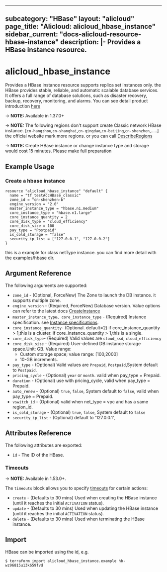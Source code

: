 

---

subcategory: "HBase"
layout: "alicloud"
page_title: "Alicloud: alicloud_hbase_instance"
sidebar_current: "docs-alicloud-resource-hbase-instance"
description: |-
  Provides a HBase instance resource.
---

# alicloud\_hbase\_instance

Provides a HBase instance resource supports replica set instances only. the HBase provides stable, reliable, and automatic scalable database services. 
It offers a full range of database solutions, such as disaster recovery, backup, recovery, monitoring, and alarms.
You can see detail product introduction [here](https://help.aliyun.com/product/49055.html?spm=5176.124785.766162.1.67273094TcUuke)

-> **NOTE:**  Available in 1.37.0+

-> **NOTE:**  The following regions don't support create Classic network HBase instance.
[`cn-hangzhou`,`cn-shanghai`,`cn-qingdao`,`cn-beijing`,`cn-shenzhen`,.....]
the official website mark  more regions. or you can call [DescribeRegions](https://help.aliyun.com/document_detail/144489.html?spm=a2c4g.11186623.2.31.704e6a7dxQ6kXN)

-> **NOTE:**  Create HBase instance or change instance type and storage would cost 15 minutes. Please make full preparation

## Example Usage

### Create a hbase instance

```
resource "alicloud_hbase_instance" "default" {
  name = "tf_testAccHBase_classic"
  zone_id = "cn-shenzhen-b"
  engine_version = "2.0"
  master_instance_type = "hbase.n1.medium"
  core_instance_type = "hbase.n1.large"
  core_instance_quantity = 2
  core_disk_type = "cloud_efficiency"
  core_disk_size = 100
  pay_type = "Postpaid"
  is_cold_storage = "false"
  security_ip_list = ["127.0.0.1", "127.0.0.2"]
}
```

this is a example for class netType instance. you can find more detail with the examples/hbase dir.

## Argument Reference

The following arguments are supported:

* `zone_id` - (Optional, ForceNew) The Zone to launch the DB instance. it supports multiple zone.
* `engine_version` - (Required, ForceNew) Database version. Value options can refer to the latest docs [CreateInstance](https://help.aliyun.com/document_detail/144607.html?spm=a2c4g.11186623.6.768.5d3d2767CyQfIS)
* `master_instance_type`、`core_instance_type` - (Required) Instance specification. see [Instance specifications](https://help.aliyun.com/document_detail/53532.html?spm=a2c4g.11186623.6.547.56cb6233fyWh0Q).
* `core_instance_quantity`- (Optional. default=2) if core_instance_quantity > 1,this is a cluster.  if core_instance_quantity > 1,this is a single. 
* `core_disk_type`-  (Required) Valid values are `cloud_ssd`, `cloud_efficiency`
* `core_disk_size` -  (Required) User-defined DB instance storage space.Unit: GB. Value range:
  - Custom storage space; value range: [100,2000]
  - 10-GB increments. 
* `pay_type` - (Optional) Valid values are `Prepaid`, `Postpaid`,System default to `Postpaid`.
* `pricing_cycle` - (Optional) `year` or `month`.  valid when pay_type = Prepaid.
* `duration` - (Optional) use with pricing_cycle, valid when pay_type = Prepaid.
* `auto_renew` - (Optional) `true`, `false`, System default to `false`, valid when pay_type = Prepaid.
* `vswitch_id` - (Optional) valid when net_type = vpc and has a same region_id.
* `is_cold_storage` - (Optional) `true`, `false`, System default to `false`
* `security_ip_list` - (Optional) default to '127.0.0.1',

## Attributes Reference

The following attributes are exported:

* `id` - The ID of the HBase.

### Timeouts

-> **NOTE:** Available in 1.53.0+.

The `timeouts` block allows you to specify [timeouts](https://www.terraform.io/docs/configuration-0-11/resources.html#timeouts) for certain actions:

* `create` - (Defaults to 30 mins) Used when creating the HBase instance (until it reaches the initial `ACTIVATION` status). 
* `update` - (Defaults to 30 mins) Used when updating the HBase instance (until it reaches the initial `ACTIVATION` status). 
* `delete` - (Defaults to 30 mins) Used when terminating the HBase instance. 

## Import

HBase can be imported using the id, e.g.

```
$ terraform import alicloud_hbase_instance.example hb-wz96815u13k659fvd
```